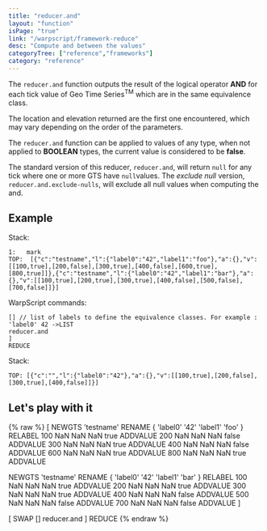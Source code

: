 ```yaml
---
title: "reducer.and"
layout: "function"
isPage: "true"
link: "/warpscript/framework-reduce"
desc: "Compute and between the values"
categoryTree: ["reference","frameworks"]
category: "reference"
---
```

 
The `reducer.and` function outputs the result of the logical operator **AND** for each tick value of Geo Time Series<sup>TM</sup> which are in the same equivalence class.

The location and elevation returned are the first one encountered, which may vary depending on the order of the parameters.

The `reducer.and` function can be applied to values of any type, when not applied to **BOOLEAN** types, the current value is considered to be **false**.

The standard version of this reducer, `reducer.and`, will return `null` for any tick where one or more GTS have `null`values.
The *exclude null* version, `reducer.and.exclude-nulls`, will exclude all null values when computing the and.

## Example ##

Stack:

    1:   mark
    TOP:  [{"c":"testname","l":{"label0":"42","label1":"foo"},"a":{},"v":[[100,true],[200,false],[300,true],[400,false],[600,true],[800,true]]},{"c":"testname","l":{"label0":"42","label1":"bar"},"a":{},"v":[[100,true],[200,true],[300,true],[400,false],[500,false],[700,false]]}]

WarpScript commands:

    [] // list of labels to define the equivalence classes. For example : 'label0' 42 ->LIST
    reducer.and
    ]
    REDUCE

Stack: 

    TOP: [{"c":"","l":{"label0":"42"},"a":{},"v":[[100,true],[200,false],[300,true],[400,false]]}]

## Let's play with it ##

{% raw %}
<warp10-warpscript-widget>
[
  NEWGTS 
  'testname'
  RENAME
  { 'label0' '42' 'label1' 'foo' }
  RELABEL
  100  NaN NaN NaN true ADDVALUE
  200  NaN NaN NaN false ADDVALUE
  300  NaN NaN NaN true ADDVALUE
  400  NaN NaN NaN false ADDVALUE
  600  NaN NaN NaN true ADDVALUE
  800  NaN NaN NaN true ADDVALUE

  NEWGTS 
  'testname'
  RENAME
  { 'label0' '42' 'label1' 'bar' }
  RELABEL
  100  NaN NaN NaN true ADDVALUE
  200  NaN NaN NaN true ADDVALUE
  300  NaN NaN NaN true ADDVALUE
  400  NaN NaN NaN false ADDVALUE
  500  NaN NaN NaN false ADDVALUE
  700  NaN NaN NaN false ADDVALUE
]

[ SWAP [] reducer.and ] REDUCE 
</warp10-warpscript-widget>
{% endraw %}    